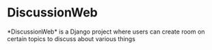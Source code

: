# DiscussionWeb
<p>*DiscussionWeb* is a Django project where users can create room on certain topics to discuss about various things</p>
